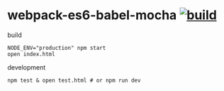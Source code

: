 webpack-es6-babel-mocha [![build](https://travis-ci.org/daggerok/webpack-es6-babel.svg?branch=master)](https://travis-ci.org/daggerok/webpack-es6-babel)
=======================

build

```shell
NODE_ENV="production" npm start
open index.html
```

development

```shell
npm test & open test.html # or npm run dev
```
